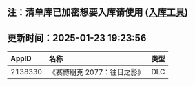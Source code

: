 ## 注：清单库已加密想要入库请使用 ([入库工具](https://github.com/BlankTMing/ManifestAutoUpdate/releases))

## 更新时间：2025-01-23 19:23:56
| AppID | 名称 | 类型  |
| :-------------------- | :----------------------------- | :----------- |
| 2138330 | 《赛博朋克 2077：往日之影》| DLC |
